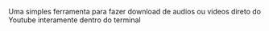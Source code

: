 Uma simples ferramenta para fazer download de audios ou videos direto do Youtube interamente dentro do terminal